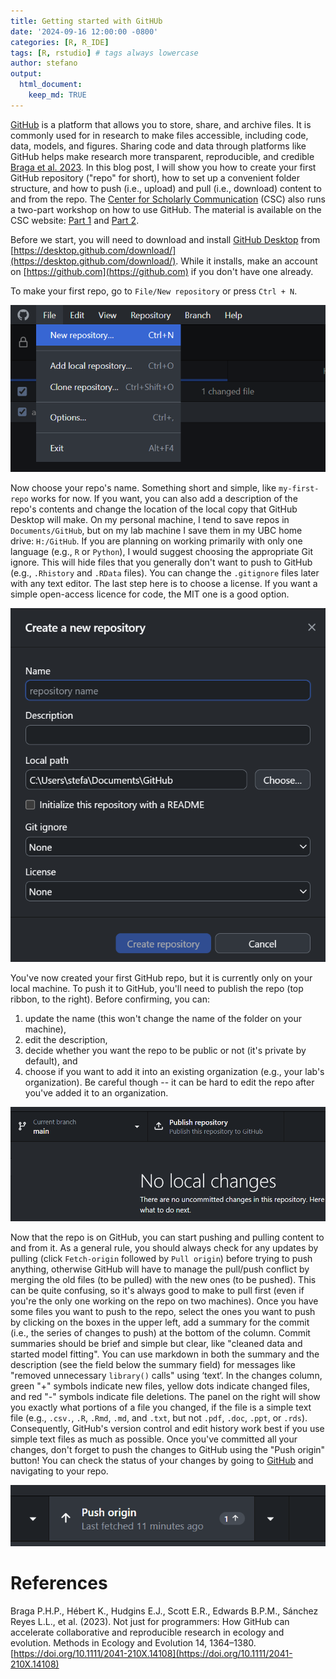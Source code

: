 ```yaml
---
title: Getting started with GitHUb
date: '2024-09-16 12:00:00 -0800'
categories: [R, R_IDE]
tags: [R, rstudio] # tags always lowercase
author: stefano
output: 
  html_document:
    keep_md: TRUE
---
```




[GitHub](https://github.com/) is a platform that allows you to store, share, and archive files. It is commonly used for in research to make files accessible, including code, data, models, and figures. Sharing code and data through platforms like GitHub helps make research more transparent, reproducible, and credible [Braga et al. 2023](https://doi.org/10.1111/2041-210X.14108). In this blog post, I will show you how to create your first GitHub repository ("repo" for short), how to set up a convenient folder structure, and how to push (i.e., upload) and pull (i.e., download) content to and from the repo. The [Center for Scholarly Communication](https://csc-ubc-okanagan.github.io/) (CSC) also runs a two-part workshop on how to use GitHub. The material is available on the CSC website: [Part 1](https://csc-ubc-okanagan.github.io/workshops/Intro-GitHub-Part-1.html) and [Part 2](https://csc-ubc-okanagan.github.io/workshops/Intro-GitHub-Part-2.html).

Before we start, you will need to download and install [GitHub Desktop](https://github.com/apps/desktop) from [https://desktop.github.com/download/](https://desktop.github.com/download/). While it installs, make an account on [https://github.com](https://github.com) if you don't have one already.

To make your first repo, go to `File/New repository` or press `Ctrl + N`.

![](/figures/intro-to-gh/new-repo.png)

Now choose your repo's name. Something short and simple, like `my-first-repo` works for now. If you want, you can also add a description of the repo's contents and change the location of the local copy that GitHub Desktop will make. On my personal machine, I tend to save repos in `Documents/GitHub`, but on my lab machine I save them in my UBC home drive: `H:/GitHub`. If you are planning on working primarily with only one language (e.g., `R` or `Python`), I would suggest choosing the appropriate Git ignore. This will hide files that you generally don't want to push to GitHub (e.g., `.Rhistory` and `.RData` files). You can change the `.gitignore` files later with any text editor. The last step here is to choose a license. If you want a simple open-access licence for code, the MIT one is a good option.

![](/figures/intro-to-gh/new-repo-options.png)

You've now created your first GitHub repo, but it is currently only on your local machine. To push it to GitHub, you'll need to publish the repo (top ribbon, to the right). Before confirming, you can:

1) update the name (this won't change the name of the folder on your machine),
2) edit the description,
3) decide whether you want the repo to be public or not (it's private by default), and
4) choose if you want to add it into an existing organization (e.g., your lab's organization). Be careful though -- it can be hard to edit the repo after you've added it to an organization.

![](/figures/intro-to-gh/publish-repo.png)

Now that the repo is on GitHub, you can start pushing and pulling content to and from it. As a general rule, you should always check for any updates by pulling (click `Fetch-origin` followed by `Pull origin`) before trying to push anything, otherwise GitHub will have to manage the pull/push conflict by merging the old files (to be pulled) with the new ones (to be pushed). This can be quite confusing, so it's always good to make to pull first (even if you're the only one working on the repo on two machines). Once you have some files you want to push to the repo, select the ones you want to push by clicking on the boxes in the upper left, add a summary for the commit (i.e., the series of changes to push) at the bottom of the column. Commit summaries should be brief and simple but clear, like "cleaned data and started model fitting". You can use markdown in both the summary and the description (see the field below the summary field) for messages like "removed unnecessary `library()` calls" using $\text{`text`}$. In the changes column, green "+" symbols indicate new files, yellow dots indicate changed files, and red "-" symbols indicate file deletions. The panel on the right will show you exactly what portions of a file you changed, if the file is a simple text file (e.g., `.csv.`, `.R`, `.Rmd`, `.md`, and `.txt`, but not `.pdf`, `.doc`, `.ppt`, or `.rds`). Consequently, GitHub's version control and edit history work best if you use simple text files as much as possible. Once you've committed all your changes, don't forget to push the changes to GitHub using the "Push origin" button! You can check the status of your changes by going to [GitHub](https://github.com/) and navigating to your repo.

![](/figures/intro-to-gh/push-origin.png)

# References

Braga P.H.P., Hébert K., Hudgins E.J., Scott E.R., Edwards B.P.M., Sánchez Reyes L.L., et al. (2023). Not just for programmers: How GitHub can accelerate collaborative and reproducible research in ecology and evolution. Methods in Ecology and Evolution 14, 1364–1380. [https://doi.org/10.1111/2041-210X.14108](https://doi.org/10.1111/2041-210X.14108)
